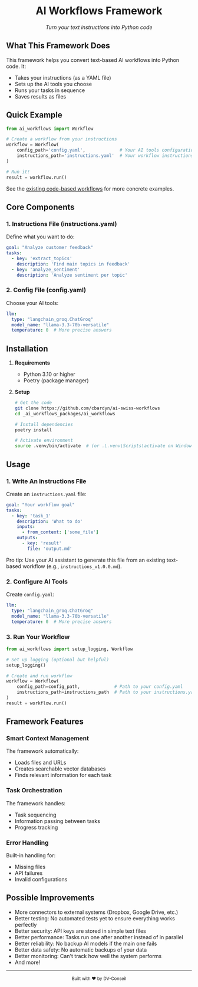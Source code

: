 <div align="center">
  <h1>AI Workflows Framework</h1>
  <p><i>Turn your text instructions into Python code</i></p>
</div>

## What This Framework Does

This framework helps you convert text-based AI workflows into Python code. It:
- Takes your instructions (as a YAML file)
- Sets up the AI tools you choose
- Runs your tasks in sequence
- Saves results as files

## Quick Example

```python
from ai_workflows import Workflow

# Create a workflow from your instructions
workflow = Workflow(
    config_path='config.yaml',             # Your AI tools configuration
    instructions_path='instructions.yaml'  # Your workflow instructions
)

# Run it!
result = workflow.run()
```

See the [existing code-based workflows](_ai_workflows/code_based) for more concrete examples.

## Core Components

### 1. Instructions File (instructions.yaml)
Define what you want to do:
```yaml
goal: "Analyze customer feedback"
tasks:
  - key: 'extract_topics'
    description: 'Find main topics in feedback'
  - key: 'analyze_sentiment'
    description: 'Analyze sentiment per topic'
```

### 2. Config File (config.yaml)
Choose your AI tools:
```yaml
llm:
  type: "langchain_groq.ChatGroq"
  model_name: "llama-3.3-70b-versatile"
  temperature: 0  # More precise answers
```

## Installation

1. **Requirements**
   - Python 3.10 or higher
   - Poetry (package manager)

2. **Setup**
   ```bash
   # Get the code
   git clone https://github.com/cbardyn/ai-swiss-workflows
   cd _ai_workflows_packages/ai_workflows

   # Install dependencies
   poetry install

   # Activate environment
   source .venv/bin/activate  # (or .\.venv\Scripts\activate on Windows)
   ```

## Usage

### 1. Write An Instructions File
Create an `instructions.yaml` file:
```yaml
goal: "Your workflow goal"
tasks:
  - key: 'task_1'
    description: 'What to do'
    inputs:
      - from_context: ['some_file']
    outputs:
      - key: 'result'
        file: 'output.md'
```

Pro tip: Use your AI assistant to generate this file from an existing text-based workflow (e.g., `instructions_v1.0.0.md`).

### 2. Configure AI Tools
Create `config.yaml`:
```yaml
llm:
  type: "langchain_groq.ChatGroq"
  model_name: "llama-3.3-70b-versatile"
  temperature: 0  # More precise answers
```

### 3. Run Your Workflow
```python
from ai_workflows import setup_logging, Workflow

# Set up logging (optional but helpful)
setup_logging()

# Create and run workflow
workflow = Workflow(
    config_path=config_path,             # Path to your config.yaml
    instructions_path=instructions_path  # Path to your instructions.yaml
)
result = workflow.run()
```

## Framework Features

### Smart Context Management
The framework automatically:
- Loads files and URLs
- Creates searchable vector databases
- Finds relevant information for each task

### Task Orchestration
The framework handles:
- Task sequencing
- Information passing between tasks
- Progress tracking

### Error Handling
Built-in handling for:
- Missing files
- API failures
- Invalid configurations

## Possible Improvements

- More connectors to external systems (Dropbox, Google Drive, etc.)
- Better testing: No automated tests yet to ensure everything works perfectly
- Better security: API keys are stored in simple text files
- Better performance: Tasks run one after another instead of in parallel
- Better reliability: No backup AI models if the main one fails
- Better data safety: No automatic backups of your data
- Better monitoring: Can't track how well the system performs
- And more!

---

<div align="center">
  <sub>Built with ❤️ by DV-Conseil</sub>
</div>
